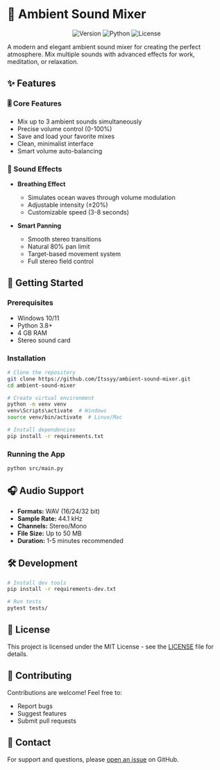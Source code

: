# 🎵 Ambient Sound Mixer

<div align="center">

![Version](https://img.shields.io/badge/version-1.0.0-blue.svg)
![Python](https://img.shields.io/badge/python-3.8+-blue.svg)
![License](https://img.shields.io/badge/license-MIT-green.svg)

</div>

A modern and elegant ambient sound mixer for creating the perfect atmosphere. Mix multiple sounds with advanced effects for work, meditation, or relaxation.

## ✨ Features

### 🎚️ Core Features
- Mix up to 3 ambient sounds simultaneously
- Precise volume control (0-100%)
- Save and load your favorite mixes
- Clean, minimalist interface
- Smart volume auto-balancing

### 🌊 Sound Effects
- **Breathing Effect**
  - Simulates ocean waves through volume modulation
  - Adjustable intensity (±20%)
  - Customizable speed (3-8 seconds)

- **Smart Panning**
  - Smooth stereo transitions
  - Natural 80% pan limit
  - Target-based movement system
  - Full stereo field control

## 🚀 Getting Started

### Prerequisites
- Windows 10/11
- Python 3.8+
- 4 GB RAM
- Stereo sound card

### Installation
```bash
# Clone the repository
git clone https://github.com/Itssyy/ambient-sound-mixer.git
cd ambient-sound-mixer

# Create virtual environment
python -m venv venv
venv\Scripts\activate  # Windows
source venv/bin/activate  # Linux/Mac

# Install dependencies
pip install -r requirements.txt
```

### Running the App
```bash
python src/main.py
```

## 🎧 Audio Support

- **Formats:** WAV (16/24/32 bit)
- **Sample Rate:** 44.1 kHz
- **Channels:** Stereo/Mono
- **File Size:** Up to 50 MB
- **Duration:** 1-5 minutes recommended

## 🛠️ Development

```bash
# Install dev tools
pip install -r requirements-dev.txt

# Run tests
pytest tests/
```

## 📝 License

This project is licensed under the MIT License - see the [LICENSE](LICENSE) file for details.

## 🤝 Contributing

Contributions are welcome! Feel free to:
- Report bugs
- Suggest features
- Submit pull requests

## 📧 Contact

For support and questions, please [open an issue](https://github.com/Itssyy/ambient-sound-mixer/issues) on GitHub.
